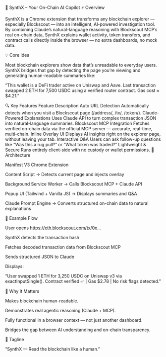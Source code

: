 🧠 SynthX – Your On-Chain AI Copilot
⚡ Overview

SynthX is a Chrome extension that transforms any blockchain explorer — especially Blockscout — into an intelligent, AI-powered investigation tool.
By combining Claude’s natural-language reasoning with Blockscout MCP’s real on-chain data, SynthX explains wallet activity, token transfers, and contract calls directly inside the browser — no extra dashboards, no mock data.

💡 Core Idea

Most blockchain explorers show data that’s unreadable to everyday users.
SynthX bridges that gap by detecting the page you’re viewing and generating human-readable summaries like:

“This wallet is a DeFi trader active on Uniswap and Aave.
Last transaction swapped 2 ETH for 7,500 USDC using a verified router contract.
Gas cost ≈ $4.21.”

🔍 Key Features
Feature	Description
Auto URL Detection	Automatically detects when you visit a Blockscout page (/address/, /tx/, /token/).
Claude-Powered Explanations	Uses Claude API to turn complex transaction JSON into natural-language summaries.
Blockscout MCP Integration	Fetches verified on-chain data via the official MCP server — accurate, real-time, multi-chain.
Inline Overlay UI	Displays AI insights right on the explorer page, without leaving your tab.
Interactive Q&A	Users can ask follow-up questions like “Was this a rug pull?” or “What token was traded?”
Lightweight & Secure	Runs entirely client-side with no custody or wallet permissions.
🧰 Architecture

Manifest V3 Chrome Extension

Content Script → Detects current page and injects overlay

Background Service Worker → Calls Blockscout MCP + Claude API

Popup UI (Tailwind + Vanilla JS) → Displays summaries and Q&A

Claude Prompt Engine → Converts structured on-chain data to natural explanations

🧩 Example Flow

User opens https://eth.blockscout.com/tx/0x...

SynthX detects the transaction hash

Fetches decoded transaction data from Blockscout MCP

Sends structured JSON to Claude

Displays:

“User swapped 1 ETH for 3,250 USDC on Uniswap v3 via exactInputSingle().
Contract verified ✅ | Gas $2.78 | No risk flags detected.”

🏁 Why It Matters

Makes blockchain human-readable.

Demonstrates real agentic reasoning (Claude + MCP).

Fully functional in a browser context — not just another dashboard.

Bridges the gap between AI understanding and on-chain transparency.

🧠 Tagline

“SynthX — Read the blockchain like a human.”